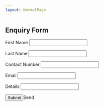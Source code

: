 ```yaml
---
layout: NormalPage
---
```


<div class="w3-container w3-light-green">
  <h2>Enquiry Form</h2>
</div>

<form class="w3-container" action="https://formspree.io/xledlzlr" method="POST">
  <p>
  <label>First Name</label>
  <input name="FirstName" class="w3-input" type="text"></p>
  <p>
  <label>Last Name</label>
  <input namne="LastName" class="w3-input" type="text"></p>
  <p>
  <p>
  <label>Contact Number</label>
  <input name="ContactNo" class="w3-input" type="text"></p>
  <p>
  <label>Email</label>
  <input name="email" class="w3-input" type="text"></p>
  <p>
  <label>Details</label>
  <input name="Details" class="w3-input" type="text"></p>
  <p>
    <input type="submit" class="w3-small w3-light-green w3-padding-16 w3-button">Send
  </p>
</form>
